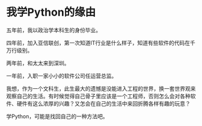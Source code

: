 # 我学Python的缘由

五年前，我以政治学本科生的身份毕业。

四年前，加入亚信联创，第一次知道IT行业是什么样子，知道有些软件的代码在千万行级别。

两年前，和太太来到深圳。

一年前，入职一家小小的软件公司任运营总监。

我想，作为一个文科生，此生最大的遗憾是没能进入工程的世界，换一套世界观来观察自己的生活。有时候觉得自己骨子里应该是一个工程师，否则怎么会对各种软件、硬件有这么浓厚的兴趣？又怎会在自己的生活中来回折腾各样有趣的玩意？

学Python，可能是找回自己的一种方法吧。
